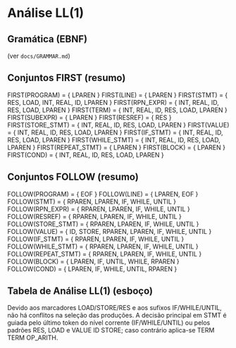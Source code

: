 # Análise LL(1)

## Gramática (EBNF)
(ver `docs/GRAMMAR.md`)

## Conjuntos FIRST (resumo)
FIRST(PROGRAM) = { LPAREN }
FIRST(LINE) = { LPAREN }
FIRST(STMT) = { RES, LOAD, INT, REAL, ID, LPAREN }
FIRST(RPN_EXPR) = { INT, REAL, ID, RES, LOAD, LPAREN }
FIRST(TERM) = { INT, REAL, ID, RES, LOAD, LPAREN }
FIRST(SUBEXPR) = { LPAREN }
FIRST(RESREF) = { RES }
FIRST(STORE_STMT) = { INT, REAL, ID, RES, LOAD, LPAREN }
FIRST(VALUE) = { INT, REAL, ID, RES, LOAD, LPAREN }
FIRST(IF_STMT) = { INT, REAL, ID, RES, LOAD, LPAREN }
FIRST(WHILE_STMT) = { INT, REAL, ID, RES, LOAD, LPAREN }
FIRST(REPEAT_STMT) = { LPAREN }
FIRST(BLOCK) = { LPAREN }
FIRST(COND) = { INT, REAL, ID, RES, LOAD, LPAREN }

## Conjuntos FOLLOW (resumo)
FOLLOW(PROGRAM) = { EOF }
FOLLOW(LINE) = { LPAREN, EOF }
FOLLOW(STMT) = { RPAREN, LPAREN, IF, WHILE, UNTIL }
FOLLOW(RPN_EXPR) = { RPAREN, LPAREN, IF, WHILE, UNTIL }
FOLLOW(RESREF) = { RPAREN, LPAREN, IF, WHILE, UNTIL }
FOLLOW(STORE_STMT) = { RPAREN, LPAREN, IF, WHILE, UNTIL }
FOLLOW(VALUE) = { ID, STORE, RPAREN, LPAREN, IF, WHILE, UNTIL }
FOLLOW(IF_STMT) = { RPAREN, LPAREN, IF, WHILE, UNTIL }
FOLLOW(WHILE_STMT) = { RPAREN, LPAREN, IF, WHILE, UNTIL }
FOLLOW(REPEAT_STMT) = { RPAREN, LPAREN, IF, WHILE, UNTIL }
FOLLOW(BLOCK) = { LPAREN, IF, UNTIL, WHILE, RPAREN }
FOLLOW(COND) = { LPAREN, IF, WHILE, UNTIL, RPAREN }

## Tabela de Análise LL(1) (esboço)
Devido aos marcadores LOAD/STORE/RES e aos sufixos IF/WHILE/UNTIL, não há conflitos na seleção das produções. A decisão principal em STMT é guiada pelo último token do nível corrente (IF/WHILE/UNTIL) ou pelos padrões RES, LOAD e VALUE ID STORE; caso contrário aplica-se TERM TERM OP_ARITH.